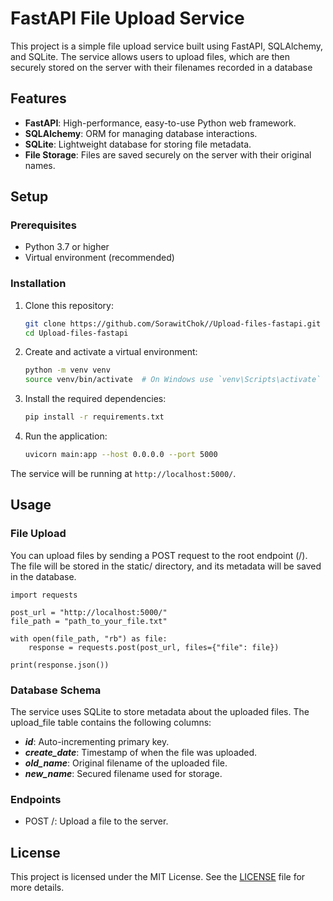 # FastAPI File Upload Service
This project is a simple file upload service built using FastAPI, SQLAlchemy, and SQLite. The service allows users to upload files, which are then securely stored on the server with their filenames recorded in a database

## Features
- **FastAPI**: High-performance, easy-to-use Python web framework.
- **SQLAlchemy**: ORM for managing database interactions.
- **SQLite**: Lightweight database for storing file metadata.
- **File Storage**: Files are saved securely on the server with their original names.

## Setup

### Prerequisites
- Python 3.7 or higher
- Virtual environment (recommended)

### Installation
1. Clone this repository:

   ```bash
   git clone https://github.com/SorawitChok//Upload-files-fastapi.git
   cd Upload-files-fastapi
   ```
2. Create and activate a virtual environment:
   ```bash
   python -m venv venv
   source venv/bin/activate  # On Windows use `venv\Scripts\activate`
   ```
3. Install the required dependencies:
   ```bash
   pip install -r requirements.txt
   ```
4. Run the application:
   ```bash
   uvicorn main:app --host 0.0.0.0 --port 5000
   ```
The service will be running at ```http://localhost:5000/```.

## Usage
### File Upload
You can upload files by sending a POST request to the root endpoint (/). The file will be stored in the static/ directory, and its metadata will be saved in the database.
```
import requests

post_url = "http://localhost:5000/"
file_path = "path_to_your_file.txt"

with open(file_path, "rb") as file:
    response = requests.post(post_url, files={"file": file})

print(response.json())
```
### Database Schema
The service uses SQLite to store metadata about the uploaded files. The upload_file table contains the following columns:

- ***id***: Auto-incrementing primary key.
- ***create_date***: Timestamp of when the file was uploaded.
- ***old_name***: Original filename of the uploaded file.
- ***new_name***: Secured filename used for storage.

### Endpoints
- POST /: Upload a file to the server.

## License
This project is licensed under the MIT License. See the [LICENSE](LICENSE) file for more details.



